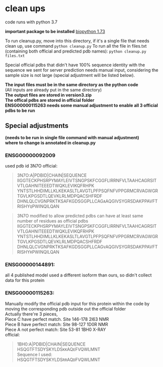 # clean ups
code runs with python 3.7

**important package to be installed** [biopython 1.73](https://biopython.org/wiki/Download)

To run cleanup.py, move into this directory, if it's a single file that needs clean up, use command
```python cleanup.py```
To run all the file in files.txt (containing both official and predicted pdb names):
```python cleanup.py files.txt```

Special official pdbs that didn't have 100% sequence identity with the sequence we sent for server prediction needs manual input, 
considering the sample size is not large (special adjustment will be listed below).

**The input files must be in the same directory as the python code**<br/>
 (All inputs are already put in the same directory)<br/>
**The output files are stored in version3.zip**<br/>
**The offical pdbs are stored in official folder**<br/>
**ENSG00000115263 needs some manual adjustment to enable all 3 official pdbs to be run**

## Special adjustments 
**(needs to be run in single file command with manual adjustment)**<br/>
**where to change is annotated in cleanup.py**
 
### ENSG00000092009
used pdb id 3N7O
official:
>3N7O:A|PDBID|CHAIN|SEQUENCE
IIGGTECKPHSRPYMAYLEIVTSNGPSKFCGGFLIRRNFVLTAAHCAGRSITVTLGAHNITEEEDTWQKLEVIKQFRHPK
YNTSTLHHDIMLLKLKEKASLTLAVGTLPFPSQFNFVPPGRMCRVAGWGRTGVLKPGSDTLQEVKLRLMDPQACSHFRDF
DHNLQLCVGNPRKTKSAFKGDSGGPLLCAG```A```AQGIVSYGRSDAKPPAVFTRISHY```Q```PWINQILQAN

>3N7O modified to allow predicted pdbs can have at least same number of residues as official pdbs
IIGGTECKPHSRPYMAYLEIVTSNGPSKFCGGFLIRRNFVLTAAHCAGRSITVTLGAHNITEEEDTWQKLEVIKQFRHPK
YNTSTLHHDIMLLKLKEKASLTLAVGTLPFPSQFNFVPPGRMCRVAGWGRTGVLKPGSDTLQEVKLRLMDPQACSHFRDF
DHNLQLCVGNPRKTKSAFKGDSGGPLLCAG```V```AQGIVSYGRSDAKPPAVFTRISHY```R```PWINQILQAN

### ENSG00000144891:
all 4 published model used a different isoform than ours, so didn't collect data for this protein

### ENSG00000115263:
Manually modify the official pdb input for this protein within the code
by moving the corresponding pdb outside out the official folder<br/>
Actually there're 3 pieces,<br/> 
Piece C have perfect match. Site 146-178 2l63 NMR<br/>
Piece B have perfect match: Site 98-127 1D0R NMR<br/>
Piece A not perfect match: Site 53-81 1BH0 X-RAY<br/>
official:
>1BH0:A|PDBID|CHAIN|SEQUENCE<br/>
HSQGTFTSDYSKYLDS```KK```AQ```E```FVQWLMNT<br/>
>Sequence I used:<br/>
HSQGTFTSDYSKYLDS```RR```AQ```D```FVQWLMNT
